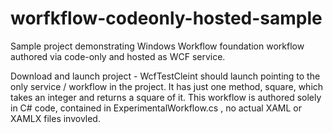 # worfkflow-codeonly-hosted-sample
Sample project demonstrating Windows Workflow foundation workflow authored via code-only and hosted as WCF service. 

Download and launch project - WcfTestCleint should launch pointing to the only service / workflow in the project. It has just one method, square, which takes an integer and returns a square of it. This workflow is authored solely in C# code, contained in ExperimentalWorkflow.cs , no actual XAML or XAMLX files invovled. 
